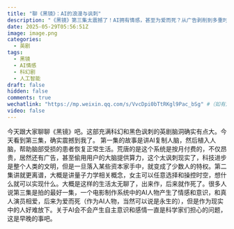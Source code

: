 ```yaml
---
title: "聊《黑镜》：AI的浪漫与讽刺"
description: "《黑镜》第三集太震撼了！AI拥有情感，甚至为爱而死？从广告剥削到多重时空操控，这部剧简直是对现实科技社会的极致讽刺。"
date: 2025-05-29T05:56:51Z
image: image.png
categories:
  - 英剧
tags:
  - 黑镜
  - AI情感
  - 科幻剧
  - 人工智能
draft: false
hidden: false
comments: true
wechatlink: "https://mp.weixin.qq.com/s/VvcDpi0bTtRKgl9Pac_bSg" #（如有对应推文，可填入链接）
video: false
---
```



今天跟大家聊聊《黑镜》吧。这部充满科幻和黑色讽刺的英剧脑洞确实有点大。今天看到第三集，确实震撼到我了。
第一集的故事是讲AI复制人脑，然后植入人脑，帮助脑部受损的患者恢复正常生活。荒唐的是这个系统是按月付费的，不仅昂贵，居然还有广告，甚至偷用用户的大脑提供算力，这个太讽刺现实了，科技进步是整个人类的文明，但是一旦落入某些资本家手中，就变成了少数人的特权。第二集讲就更离谱，大概是讲量子力学相关概念，女主可以任意选择和操控时空，想什么就可以实现什么。大概是这样的生活太无聊了，出来作，后来就作死了。很多人说第三集是拍的最好一集，一个电影制作系统中的AI人物产生了情感和意识，和真人演员相爱，后来为爱而死（作为AI人物，当然可以说是永生的），但是作为现实中的人好难放下。关于AI会不会产生自主意识和感情一直是科学家们担心的问题，这是早晚的事吧。
